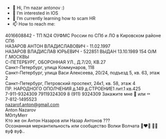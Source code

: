 - 👋 Hi, I’m nazar antonov :)
- 👀 I’m interested in IOS
- 🌱 I’m currently learning how to scam HR
- 📫 How to reach me:

4016608842 - ТП N24 ОУФМС России по СПб и ЛО в Кировском районе СПб  
НАЗАРОВ АНТОН ВЛАДИСЛАВОВИЧ - 11.02.1997  
НАЗАРОВ ВЛАДИСЛАВ ЮРЬЕВИЧ - 522851 ВЫДАН 13.10.1989 154 О/М Г.МОСКВЫ  
С-ПЕТЕРБУРГ, ОБОРОННАЯ УЛ., Д.7/20, КВ.27  
Санкт-Петербург, улица Коммунаров, 118  
Санкт-Петербург, улица Васи Алексеева, 20/24, подъезд 5, кв. 63, этаж 2  
Санкт-Петербург, Петровский проспект, 24к1, кв. 58, этаж 4  
ПР. НАРОДНОГО ОПОЛЧЕНИЯ д.149 д.СТРОЕНИЕ1 лит.1 кв.425  
7-911-9324309   79119324309  8 (911) 9324309   Закажите мне 🍕 или ⚰️      
7-812-1495523   
nazarof.anton@gmail.com  
Anton Nazarov  
M0rtyMerr  
Кто же он Антон Назаров или Назар Антонов ???  
Осознанная меркантильность или сообщество Волки Волчата 👨‍❤️‍👨 🏳️‍🌈 вуф вуф..
